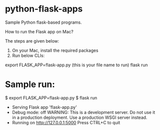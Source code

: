 # python-flask-apps
Sample Python flask-based programs.

How to run the Flask app on Mac? 

The steps are given below:

1. On your Mac, install the required packages
2. Run below CLIs:
   
export FLASK_APP=flask-app.py (this is your file name to run)
flask run

Sample run:
============

$ export FLASK_APP=flask-app.py
$ flask run
 * Serving Flask app 'flask-app.py'
 * Debug mode: off
WARNING: This is a development server. Do not use it in a production deployment. Use a production WSGI server instead.
 * Running on http://127.0.0.1:5000
Press CTRL+C to quit

